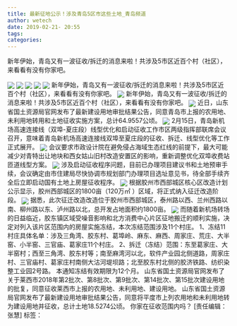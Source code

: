```yaml
---
title: 最新征地公示！涉及青岛5区市这些土地_青岛频道
author: wetech
date: 2019-02-21- 20:55
tags: 
categories: 
---
```

新年伊始，青岛又有一波征收/拆迁的消息来啦！共涉及5市区近百个村（社区），来看看有没有你家吧。
<!-- more -->
                
<img align="center" border="0" src="http://p2.ifengimg.com/a/2019_08/341788f135adbe6_size26_w900_h500.jpg" />
                
<img align="center" border="0" src="http://p3.ifengimg.com/a/2019_08/4a92d4438642a43_size102_w500_h273.jpg" />
            
<img align="center" border="0" src="http://p1.ifengimg.com/a/2019_08/433ed26783ac6a3_size203_w450_h826.jpg" />
<img align="center" border="0" src="http://p2.ifengimg.com/a/2019_08/61e676d13eb31ba_size154_w500_h374.jpg" />
<img align="center" border="0" src="http://p1.ifengimg.com/a/2019_08/da30715c8841139_size117_w500_h309.jpg" />
新年伊始，青岛又有一波征收/拆迁的消息来啦！共涉及5市区近百个村（社区），来看看有没有你家吧。
<img align="center" border="0" src="http://p2.ifengimg.com/a/2019_08/d2a969dc44a7773_size116_w450_h606.jpg" />
新年伊始，青岛又有一波征收/拆迁的消息来啦！共涉及5市区近百个村（社区），来看看有没有你家吧。
<img align="center" border="0" src="http://p2.ifengimg.com/a/2019_08/5a112922ad2f7ef_size110_w450_h616.jpg" />
近日，山东省国土资源局官网发布了最新建设用地审批结果公告，同意青岛市上报的农用地、未利用地转用和土地征收实施方案，总计64.9557公顷。
<img align="center" border="0" src="http://p3.ifengimg.com/a/2019_08/5ef3bf60284d831_size112_w450_h618.jpg" />
2月15日，青岛新机场高速连接线（双埠-夏庄段）线型优化和启动征收工作市区两级指挥部联席会议召开，意味着青岛新机场高速连接线双埠至夏庄段的征收、拆迁、线型优化等工作正式展开。
<img align="center" border="0" src="http://p0.ifengimg.com/a/2019_08/9411562cc2e99df_size106_w450_h614.jpg" />
会议要求市政设计院在避免侵占海域生态红线的前提下，最大可能减少对青特出让地块和西女姑山旧村改造安置区的影响，重新调整优化双埠收费站匝道线型方案。
<img align="center" border="0" src="http://p3.ifengimg.com/a/2019_08/4b843538f1b1f77_size113_w450_h606.jpg" />
涉及启动征收程序问题，目前已办理项目建议书和土地预审手续，会议确定由市住建局尽快协调市规划部门办理项目选址意见书，待全部手续齐全后立即启动国有土地上房屋征收程序。
<img align="center" border="0" src="http://p0.ifengimg.com/a/2019_08/72c1cc55dc90ac4_size105_w450_h628.jpg" />
根据胶州市西部城区核心区改造计划公示显示，胶州西部城区的1800亩（120万㎡ ）区域，将正式纳入征迁改造阶段。
<img align="center" border="0" src="http://p2.ifengimg.com/a/2019_08/dc88717d9152642_size118_w450_h620.jpg" />
据悉，此次征迁改造改造位于胶州市西部城区，泰州路以西、兰州西路以南、柳州路以东、泸州路以北，总开发占地面积约1800亩。
<img align="center" border="0" src="http://p2.ifengimg.com/a/2016/0810/204c433878d5cf9size1_w16_h16.png" />
而随着新机场转场的日益临近，胶东镇区域受噪音影响和北方消费中心片区征地搬迁的顺利实施，决定对列入该片区范围内的房屋实施冻结，本次冻结范围涉及11个村庄。
1、冻结11村庄具体名单：涉及三角湾、胶东村、葛埠岭、麻东、麻西、周家庄、荒庄、大半窑、小半窑、三官庙、葛家庄11个村庄。
2、拆迁（冻结）范围：东至葛家庄、大半窑村；西至三角湾、胶东村等；南至麻湾河以北，软件产业园北侧道路，周家庄村、三官庙村、葛家庄村南侧大沽河堤坝路；北至胶东村北侧的胶济铁路、纺织染整工业园2号路。
本通知冻结有效期限为12个月。
山东省国土资源局官网发布了关于莱西市2018年第2批次、第8批次、第9批次、第14批次、第15批次建设用地的批复，同意征收莱西市上报的农用地、未利用地、建设用地。
山东省国土资源局官网发布了最新建设用地审批结果公告，同意将平度市上列农用地和未利用地转为建设用地并征收，总计土地18.5274公顷。
你家在征收范围内吗？
[责任编辑：张慧]
标签：
 
 
             
